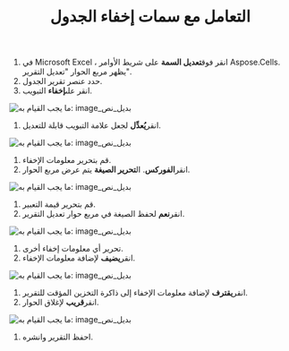 ﻿---
title: التعامل مع سمات إخفاء الجدول
type: docs
weight: 160
url: /ar/reportingservices/working-with-table-hide-attributes/
---
1.  في Microsoft Excel ، انقر فوق**تعديل السمة** على شريط الأوامر Aspose.Cells.
يظهر مربع الحوار "تعديل التقرير".
1. حدد عنصر تقرير الجدول.
1.  انقر على**إخفاء** التبويب.

![ما يجب القيام به: image_بديل_نص](working-with-table-hide-attributes_1.png)




1.  انقر**يُعدِّل** لجعل علامة التبويب قابلة للتعديل.

![ما يجب القيام به: image_بديل_نص](working-with-table-hide-attributes_2.png)




1. قم بتحرير معلومات الإخفاء.
1.  انقر**الفوركس**.
 ال**تحرير الصيغة** يتم عرض مربع الحوار.

![ما يجب القيام به: image_بديل_نص](working-with-table-hide-attributes_3.png)





1. قم بتحرير قيمة التعبير.
1.  انقر**نعم** لحفظ الصيغة في مربع حوار تعديل التقرير.

![ما يجب القيام به: image_بديل_نص](working-with-table-hide-attributes_4.png)




1. تحرير أي معلومات إخفاء أخرى.
1.  انقر**يضيف** لإضافة معلومات الإخفاء.

![ما يجب القيام به: image_بديل_نص](working-with-table-hide-attributes_5.png)




1.  انقر**يقترف** لإضافة معلومات الإخفاء إلى ذاكرة التخزين المؤقت للتقرير.
1.  انقر**قريب** لإغلاق الحوار.

![ما يجب القيام به: image_بديل_نص](working-with-table-hide-attributes_6.png)




1. احفظ التقرير وانشره.

